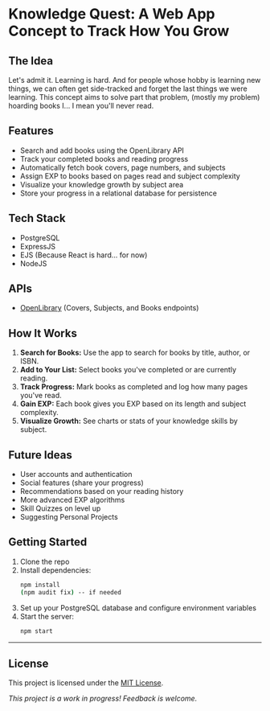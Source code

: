 # Knowledge Quest: A Web App Concept to Track How You Grow 

## The Idea
Let's admit it. Learning is hard. And for people whose hobby is learning new things, we can often get side-tracked and forget the last things we were learning. This concept aims to solve part that problem, (mostly my problem) hoarding books I... I mean you'll never read.

## Features
- Search and add books using the OpenLibrary API
- Track your completed books and reading progress
- Automatically fetch book covers, page numbers, and subjects
- Assign EXP to books based on pages read and subject complexity
- Visualize your knowledge growth by subject area
- Store your progress in a relational database for persistence

## Tech Stack
- PostgreSQL 
- ExpressJS 
- EJS (Because React is hard... for now)
- NodeJS 

## APIs 
- [OpenLibrary](https://openlibrary.org/developers/api) (Covers, Subjects, and Books endpoints)

## How It Works
1. **Search for Books:** Use the app to search for books by title, author, or ISBN.
2. **Add to Your List:** Select books you've completed or are currently reading.
3. **Track Progress:** Mark books as completed and log how many pages you've read.
4. **Gain EXP:** Each book gives you EXP based on its length and subject complexity.
5. **Visualize Growth:** See charts or stats of your knowledge skills by subject.

## Future Ideas
- User accounts and authentication
- Social features (share your progress)
- Recommendations based on your reading history
- More advanced EXP algorithms
- Skill Quizzes on level up 
- Suggesting Personal Projects

## Getting Started
1. Clone the repo
2. Install dependencies:  
   ```bash
   npm install
   (npm audit fix) -- if needed
   ```
3. Set up your PostgreSQL database and configure environment variables
4. Start the server:  
   ```bash
   npm start
   ```

---

## License

This project is licensed under the [MIT License](LICENSE).

*This project is a work in progress! Feedback is welcome.*
